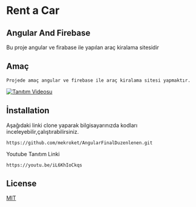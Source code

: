 # Rent a Car
## Angular And Firebase
Bu proje angular ve firabase ile yapılan araç kiralama sitesidir

## Amaç
```
Projede amaç angular ve firebase ile araç kiralama sitesi yapmaktır.
```
[![Tanıtım Videosu]([https://www.linkpicture.com/q/Ekran-goruntusu-2022-01-07-125923_1.png)](https://www.linkpicture.com/view.php?img=LPic61d9ad5c305c21331580349](https://www.youtube.com/watch?v=iL6KhIoCkqs))

## İnstallation
Aşağıdaki linki clone yaparak bilgisayarınızda kodları inceleyebilir,çalıştırabilirsiniz.
```
https://github.com/mekroket/AngularFinalDuzenlenen.git
```
Youtube Tanıtım Linki
```
https://youtu.be/iL6KhIoCkqs
```


## License

[MIT](https://choosealicense.com/licenses/mit/)

